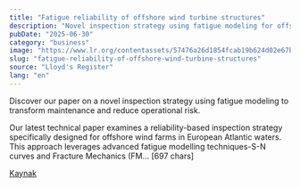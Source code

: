```yaml
---
title: "Fatigue reliability of offshore wind turbine structures"
description: "Novel inspection strategy using fatigue modeling for offshore wind turbine maintenance."
pubDate: "2025-06-30"
category: "business"
image: "https://www.lr.org/contentassets/57476a26d1854fcab19b624d02e67b89/offshore-techical-paper.jpg"
slug: "fatigue-reliability-of-offshore-wind-turbine-structures"
source: "Lloyd's Register"
lang: "en"
---
```


Discover our paper on a novel inspection strategy using fatigue modeling to transform maintenance and reduce operational risk.

Our latest technical paper examines a reliability-based inspection strategy specifically designed for offshore wind farms in European Atlantic waters. This approach leverages advanced fatigue modelling techniques-S-N curves and Fracture Mechanics (FM... [697 chars]

[Kaynak](https://www.lr.org/en/knowledge/research-reports/2025/fatigue-reliability-of-offshore-wind-turbine-structures/)
